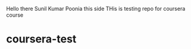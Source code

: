 Hello there
Sunil Kumar Poonia this side 
THis is testing repo for coursera course 
# coursera-test
